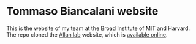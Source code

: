 # Tommaso Biancalani website

This is the website of my team at the Broad Institute of MIT and Harvard. The repo cloned the [Allan lab](https://www.allanlab.org/) website, which is [available online](https://github.com/mpa139/allanlab).




